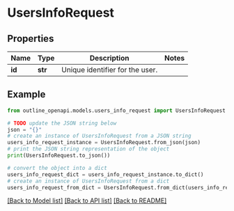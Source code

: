 # UsersInfoRequest


## Properties

Name | Type | Description | Notes
------------ | ------------- | ------------- | -------------
**id** | **str** | Unique identifier for the user. | 

## Example

```python
from outline_openapi.models.users_info_request import UsersInfoRequest

# TODO update the JSON string below
json = "{}"
# create an instance of UsersInfoRequest from a JSON string
users_info_request_instance = UsersInfoRequest.from_json(json)
# print the JSON string representation of the object
print(UsersInfoRequest.to_json())

# convert the object into a dict
users_info_request_dict = users_info_request_instance.to_dict()
# create an instance of UsersInfoRequest from a dict
users_info_request_from_dict = UsersInfoRequest.from_dict(users_info_request_dict)
```
[[Back to Model list]](../README.md#documentation-for-models) [[Back to API list]](../README.md#documentation-for-api-endpoints) [[Back to README]](../README.md)


